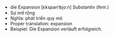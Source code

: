 - die Expansion	[ɛkspanˈʦi̯oːn]	Substantiv (fem.)
- Sự mở rộng
- Nghĩa: phát triển quy mô
- Proper translation: expansion
- Beispiel: Die Expansion verläuft erfolgreich.